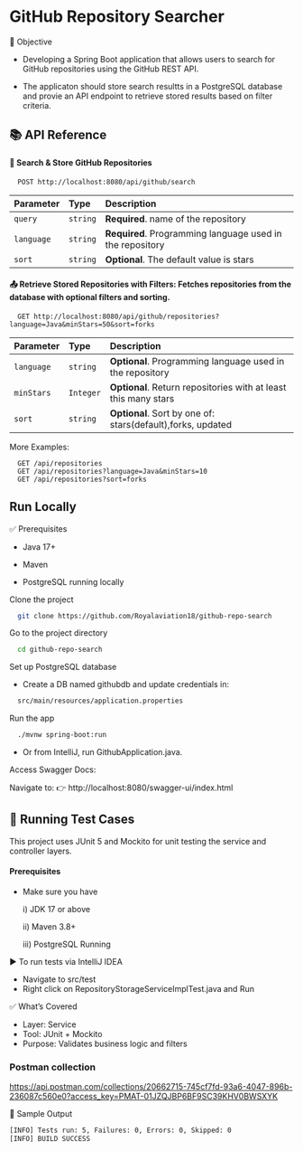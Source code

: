
# GitHub Repository Searcher

🎯 Objective

- Developing a Spring Boot application that allows users to search for GitHub repositories using the GitHub REST API.

- The applicaton should store search resultts in a PostgreSQL database and provie an API endpoint to retrieve stored results based on filter criteria.




## 📚 API Reference

####  🔄 Search & Store GitHub Repositories

```http
  POST http://localhost:8080/api/github/search
```

| Parameter | Type     | Description                |
| :-------- | :------- | :------------------------- |
| `query` | `string` | **Required**. name of the repository|
| `language` | `string` | **Required**. Programming language used in the repository |
| `sort` | `string` | **Optional**. The default value is stars |

#### 📤 Retrieve Stored Repositories with Filters: Fetches repositories from the database with optional filters and sorting.

```http
  GET http://localhost:8080/api/github/repositories?language=Java&minStars=50&sort=forks
```

| Parameter | Type     | Description                       |
| :-------- | :------- | :-------------------------------- |
| `language`      | `string` | **Optional**. Programming language used in the repository |
| `minStars` | `Integer` | **Optional**. Return repositories with at least this many stars |
| `sort` | `string` | **Optional**. Sort by one of: stars(default),forks, updated |


More Examples:
```http
  GET /api/repositories
  GET /api/repositories?language=Java&minStars=10
  GET /api/repositories?sort=forks
```
## Run Locally

✅ Prerequisites
- Java 17+

- Maven

- PostgreSQL running locally

Clone the project

```bash
  git clone https://github.com/Royalaviation18/github-repo-search
```

Go to the project directory

```bash
  cd github-repo-search
```

Set up PostgreSQL database

- Create a DB named githubdb and update credentials in:
```bash
  src/main/resources/application.properties
```

Run the app

```bash
  ./mvnw spring-boot:run
```
- Or from IntelliJ, run GithubApplication.java.

Access Swagger Docs:

Navigate to:
👉 http://localhost:8080/swagger-ui/index.html



## 🧪  Running Test Cases

This project uses JUnit 5 and Mockito for unit testing the service and controller layers.

#### Prerequisites
- Make sure you have
  
  i) JDK 17 or above
  
  ii) Maven 3.8+

  iii) PostgreSQL Running     

▶️ To run tests via IntelliJ IDEA

- Navigate to src/test
- Right click on RepositoryStorageServiceImplTest.java and Run

✅ What’s Covered
- Layer: Service
- Tool: JUnit + Mockito	
- Purpose: Validates business logic and filters

### Postman collection
https://api.postman.com/collections/20662715-745cf7fd-93a6-4047-896b-236087c560e0?access_key=PMAT-01JZQJBP6BF9SC39KHV0BWSXYK

📝 Sample Output
  ```bash
  [INFO] Tests run: 5, Failures: 0, Errors: 0, Skipped: 0
  [INFO] BUILD SUCCESS
  ```


